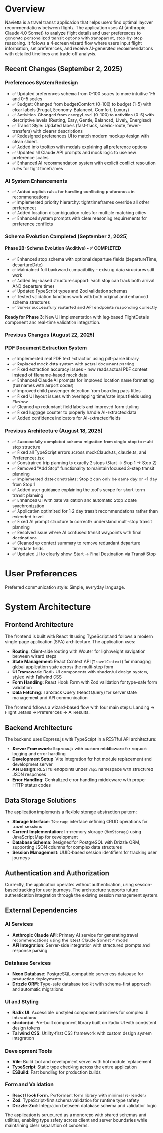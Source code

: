 # Overview

Navietta is a travel transit application that helps users find optimal layover recommendations between flights. The application uses AI (Anthropic Claude 4.0 Sonnet) to analyze flight details and user preferences to generate personalized transit options with transparent, step-by-step reasoning. It follows a 4-screen wizard flow where users input flight information, set preferences, and receive AI-generated recommendations with detailed timelines and trade-off analysis.

## Recent Changes (September 2, 2025)

### Preferences System Redesign
- ✅ Updated preferences schema from 0-100 scales to more intuitive 1-5 and 0-5 scales
- ✅ Budget: Changed from budgetComfort (0-100) to budget (1-5) with clear labels (Frugal, Economy, Balanced, Comfort, Luxury)
- ✅ Activities: Changed from energyLevel (0-100) to activities (0-5) with descriptive levels (Resting, Easy, Gentle, Balanced, Lively, Energised)
- ✅ Transit Style: Updated labels (fast-track, scenic-route, fewer-transfers) with clearer descriptions
- ✅ Redesigned preferences UI to match modern mockup design with clean sliders
- ✅ Added info tooltips with modals explaining all preference options
- ✅ Updated all Claude API prompts and mock logic to use new preference scales
- ✅ Enhanced AI recommendation system with explicit conflict resolution rules for tight timeframes

### AI System Enhancements
- ✅ Added explicit rules for handling conflicting preferences in recommendations
- ✅ Implemented priority hierarchy: tight timeframes override all other preferences
- ✅ Added location disambiguation rules for multiple matching cities
- ✅ Enhanced system prompts with clear reasoning requirements for preference conflicts

### Schema Evolution Completed (September 2, 2025)

#### Phase 2B: Schema Evolution (Additive) - ✅ COMPLETED
- ✅ Enhanced stop schema with optional departure fields (departureTime, departureDate)  
- ✅ Maintained full backward compatibility - existing data structures still work  
- ✅ Added leg-based structure support: each stop can track both arrival AND departure times  
- ✅ Updated TypeScript types and Zod validation schemas  
- ✅ Tested validation functions work with both original and enhanced schema structures  
- ✅ Server successfully restarted and API endpoints responding correctly  

**Ready for Phase 3**: New UI implementation with leg-based FlightDetails component and real-time validation integration.

### Previous Changes (August 22, 2025)

### PDF Document Extraction System
- ✅ Implemented real PDF text extraction using pdf-parse library
- ✅ Replaced mock data system with actual document parsing
- ✅ Fixed extraction accuracy issues - now reads actual PDF content instead of filename-based mock data
- ✅ Enhanced Claude AI prompts for improved location name formatting (full names with airport codes)
- ✅ Improved child passenger detection from boarding pass titles
- ✅ Fixed UI layout issues with overlapping time/date input fields using Flexbox
- ✅ Cleaned up redundant field labels and improved form styling
- ✅ Fixed luggage counter to properly handle AI-extracted data
- ✅ Added confidence indicators for AI-extracted fields

### Previous Architecture (August 18, 2025)
- ✅ Successfully completed schema migration from single-stop to multi-stop structure
- ✅ Fixed all TypeScript errors across mockClaude.ts, claude.ts, and Preferences.tsx
- ✅ Constrained trip planning to exactly 2 stops (Start → Stop 1 → Stop 2)
- ✅ Removed "Add Stop" functionality to maintain focused 3-step transit planning
- ✅ Implemented date constraints: Stop 2 can only be same day or +1 day from Stop 1
- ✅ Added user guidance explaining the tool's scope for short-term transit planning
- ✅ Enhanced UI with date validation and automatic Stop 2 date synchronization
- ✅ Application optimized for 1-2 day transit recommendations rather than extended travel
- ✅ Fixed AI prompt structure to correctly understand multi-stop transit planning
- ✅ Resolved issue where AI confused transit waypoints with final destinations
- ✅ Cleaned up context summary to remove redundant departure time/date fields
- ✅ Updated UI to clearly show: Start → Final Destination via Transit Stop

# User Preferences

Preferred communication style: Simple, everyday language.

# System Architecture

## Frontend Architecture
The frontend is built with React 18 using TypeScript and follows a modern single-page application (SPA) architecture. The application uses:

- **Routing**: Client-side routing with Wouter for lightweight navigation between wizard steps
- **State Management**: React Context API (`TravelContext`) for managing global application state across the multi-step form
- **UI Framework**: Radix UI components with shadcn/ui design system, styled with Tailwind CSS
- **Form Handling**: React Hook Form with Zod validation for type-safe form validation
- **Data Fetching**: TanStack Query (React Query) for server state management and API communication

The frontend follows a wizard-based flow with four main steps: Landing → Flight Details → Preferences → AI Results.

## Backend Architecture
The backend uses Express.js with TypeScript in a RESTful API architecture:

- **Server Framework**: Express.js with custom middleware for request logging and error handling
- **Development Setup**: Vite integration for hot module replacement and development server
- **API Design**: RESTful endpoints under `/api` namespace with structured JSON responses
- **Error Handling**: Centralized error handling middleware with proper HTTP status codes

## Data Storage Solutions
The application implements a flexible storage abstraction pattern:

- **Storage Interface**: `IStorage` interface defining CRUD operations for travel sessions
- **Current Implementation**: In-memory storage (`MemStorage`) using JavaScript Map for development
- **Database Schema**: Designed for PostgreSQL with Drizzle ORM, supporting JSON columns for complex data structures
- **Session Management**: UUID-based session identifiers for tracking user journeys

## Authentication and Authorization
Currently, the application operates without authentication, using session-based tracking for user journeys. The architecture supports future authentication integration through the existing session management system.

## External Dependencies

### AI Services
- **Anthropic Claude API**: Primary AI service for generating travel recommendations using the latest Claude Sonnet 4 model
- **API Integration**: Server-side integration with structured prompts and response parsing

### Database Services
- **Neon Database**: PostgreSQL-compatible serverless database for production deployments
- **Drizzle ORM**: Type-safe database toolkit with schema-first approach and automatic migrations

### UI and Styling
- **Radix UI**: Accessible, unstyled component primitives for complex UI interactions
- **shadcn/ui**: Pre-built component library built on Radix UI with consistent design tokens
- **Tailwind CSS**: Utility-first CSS framework with custom design system integration

### Development Tools
- **Vite**: Build tool and development server with hot module replacement
- **TypeScript**: Static type checking across the entire application
- **ESBuild**: Fast bundling for production builds

### Form and Validation
- **React Hook Form**: Performant form library with minimal re-renders
- **Zod**: TypeScript-first schema validation for runtime type safety
- **Drizzle-Zod**: Integration between database schema and validation logic

The application is structured as a monorepo with shared schemas and utilities, enabling type safety across client and server boundaries while maintaining clear separation of concerns.